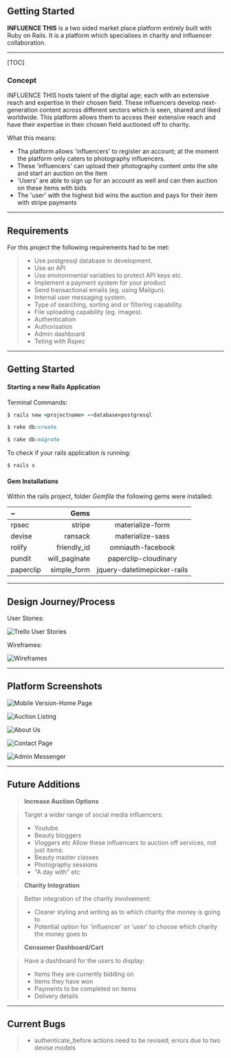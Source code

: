 
**Getting Started**
-------------
**INFLUENCE THIS** is a two sided market place platform entirely built with Ruby on Rails. It is a platform which specialises in charity and influencer collaboration.

----------
[TOC]

### Concept

INFLUENCE THIS hosts talent of the digital age; each with an extensive reach and expertise in their chosen field. These influencers develop next-generation content across different sectors which is seen, shared and liked worldwide. This platform allows them to access their extensive reach and have their expertise in their chosen field auctioned off to charity.

What this means:

- Tha platform allows 'influencers' to register an account; at the moment the platform only caters to photography influencers.
- These 'influencers' can upload their photography content onto the site and start an auction on the item
- 'Users' are able to sign up for an account as well and can then auction on these items with bids
- The 'user' with the highest bid wins the auction and pays for their item with stripe payments

----------

Requirements
-------------

For this project the following requirements had to be met:


>- Use postgresql database in development.
>- Use an API
>- Use environmental variables to protect API keys etc.
>- Implement a payment system for your product
>- Send transactional emails (eg. using Mailgun).
>- Internal user messaging system.
>- Type of searching, sorting and or filtering capability.
>- File uploading capability (eg. images).
>- Authentication
>- Authorisation
>- Admin dashboard
>- Teting with Rspec

----------

**Getting Started**
-------------

#### Starting a new Rails Application
Terminal Commands:
```ruby
$ rails new <projectname> --database=postgresql
```
```ruby
$ rake db:create
```
```ruby
$ rake db:migrate
```
To check  if your rails application is running:
```ruby
$ rails s
```
#### Gem Installations

Within the rails project, folder  *Gemfile* the following gems were installed:

| ~    | Gems | 	 |
| :------- | ----: | :---: |
| rpsec | stripe |  materialize-form   |
| devise | ransack  |  materialize-sass  |
| rolify    |  friendly_id  |  omniauth-facebook  |
| pundit     |   will_paginate |  paperclip-cloudinary |
| paperclip    |  simple_form  | jquery-datetimepicker-rails  |


----------
**Design Journey/Process**
-------------

User Stories:

![Trello User Stories](https://lh3.googleusercontent.com/V8KVsDm3yyw2-ZoaDIHGH_oh0NAf_70Wg5KYLSvpcWP6qxFGU08gPb4yntsBzpB1Ig0bLd8=s0 "TrelloInfluenceThis.png")

Wireframes:

![Wireframes](https://lh3.googleusercontent.com/-MeL7blK2nHA/WP70es5z8bI/AAAAAAAAAD4/uY4J5upPWdMv0jH0Jyf6TI34lCrFaSAlwCLcB/s850/IMG_1117.JPG "IMG_1117.JPG")

----------
**Platform Screenshots**
-------------
![Mobile Version-Home Page](https://lh3.googleusercontent.com/-tBczEQyPyWQ/WP9OYfyJ75I/AAAAAAAAAEg/i_bEdp8Z1X48b7poV9acLaSWeW0MnwcCACLcB/s900/FullSizeRender+%25282%2529.jpg "FullSizeRender &#40;2&#41;.jpg")

![Auction Listing](https://lh3.googleusercontent.com/-VXH7DWwOmYc/WQ6bhGMMBVI/AAAAAAAAAJI/-fUGZ-2tP3EHREBoIBmgpVDqJCf6KT0MACLcB/s800/Screen+Shot+2017-05-07+at+1.57.12+pm.png "Screen Shot 2017-05-07 at 1.57.12 pm.png")

![About Us](https://lh3.googleusercontent.com/-YJxDu7N67Xo/WQ6bnykyBLI/AAAAAAAAAJQ/DZABrScLSIMve8bUkCwYnRfGe5lUISKFACLcB/s800/Screen+Shot+2017-05-07+at+1.57.34+pm.png "Screen Shot 2017-05-07 at 1.57.34 pm.png")

![Contact Page](https://lh3.googleusercontent.com/-pN-F9Admkk8/WQ6buNd_0VI/AAAAAAAAAJY/9gBF6JyAsH010ZONRdM1FE_EtSSQtGNkgCLcB/s800/Screen+Shot+2017-05-07+at+1.57.53+pm.png "Screen Shot 2017-05-07 at 1.57.53 pm.png")

![Admin Messenger](https://lh3.googleusercontent.com/-E1HZlx1Zgyg/WQ6ca3ALDVI/AAAAAAAAAJ0/kyVKL4a22KQ1jEZCJZApCW0Da6eLGTxSQCLcB/s800/Screen+Shot+2017-05-07+at+2.02.28+pm.png "Screen Shot 2017-05-07 at 2.02.28 pm.png")

----------
**Future Additions**
-------------

> **Increase Auction Options**

> Target a wider range of social media influencers:
>- Youtube
>- Beauty bloggers
>- Vloggers etc
> Allow these influencers to auction off services, not just items:
> - Beauty master classes
>- Photography sessions
>- "A day with" etc

> **Charity Integration**

> Better integration of the charity involvement:
>- Clearer styling and writing as to which charity the money is going to
>- Potential option for 'influencer' or 'user' to choose which charity the money goes to
>
> **Consumer Dashboard/Cart**

> Have a dashboard for the users to display:
>- Items they are currently bidding on
>- Items they have won
>- Payments to be completed on items
>- Delivery details

----------
**Current Bugs**
-------------

>- authenticate_before actions need to be revised; errors due to two devise models
>
